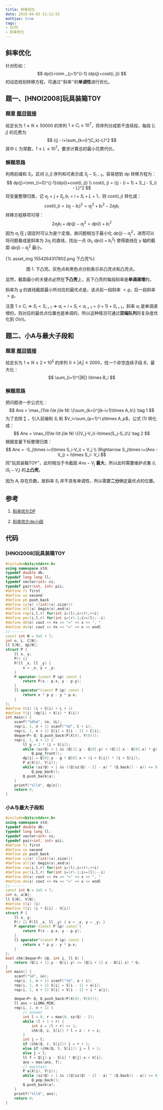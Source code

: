 ```yaml
---
title: 斜率优化
date: 2019-04-03 21:11:53
mathjax: true
tags:
- ICPC
- 斜率优化
---
```


## 斜率优化

针对形如：
$$
dp(i)=\min _{j=1}^{i-1} (dp(j)+cost(i, j))
$$
的动态规划转移方程，可通过''斜率''的**单调性**进行优化。

## 题一、[HNOI2008]玩具装箱TOY

### 题意 [题目链接](<https://www.luogu.org/problemnew/show/P3195>)

给定长为 $1\le N\le 50000$ 的序列 $1\le C_i\le 10^7$，将序列分成若干连续段，每段 $[i, j]$ 的花费为
$$
((j - i+\sum_{k=i}^jC_k)-L)^2
$$
其中 $L$ 为常数，$1\le L \le 10^7$。要求计算总的最小花费代价。

### 解题思路

利用前缀和 $S_i$，区间 $[i, j]$ 序列和可表示成 $S_j - S_{i-1}$。容易想到 dp 转移方程为：
$$
dp(j)=\min_{i=0}^{j-1}(dp(i)+cost(i, j)) \\
cost(i, j) = ((j - (i + 1) + S_j - S_i) - L)^2
$$
将变量整理归类，记 $a_j=j+S_j, b_i=i+S_i+L+1$，则 $cost(i, j)$ 转化成：
$$
cost(i, j) = (a_j-b_i)^2 = a_j^2+b_i^2-2a_jb_i
$$
转移方程移项可得：
$$
2a_jb_i + dp(j)-a_j^2=dp(i)+b_i^2
$$
因为 $a_j$ 在 $j$ 固定时可认为是个定值，故问题相当于最小化 $dp(j)-a_j^2$，进而可以将问题看成是斜率为 $2a_j$ 的直线，找出一点 $(b_i, dp(i)+b_i^2)$ 使得直线在 $y$ 轴的截距 $dp(j) - a_j^2$ 最小。

{% asset_img 1554264317802.png 下凸壳%}

<center>图 1. 下凸壳。灰色点和黑色点分别表示非凸壳点和凸壳点。</center>

显然，截距最小的关键点必然在**下凸壳**上，且下凸壳的每段斜率是**单调递增**的。

斜率为 $g$ 的直线截距最小所对应的最优点是，该点前一段斜率 $\lt g$，后一段斜率 $\gt g$。

注意 $1\le C_i  \Rightarrow S_i \lt S_{i + 1} \Rightarrow a_i=i+S_i \lt a_{i + 1}=(i + 1) + S_{i + 1}$，斜率 $a_i$ 是单调递增的，则对应的最优点位置也是单调的，所以这种情况可通过**双端队列**将复杂度优化到 $O(n)$。

## 题二、小A与最大子段和

### 题意 [题目链接](https://ac.nowcoder.com/acm/contest/545/A)

给定长为 $1\le N \le 2\times 10^5$ 的序列 $0 \le |A_i| \le 2000$，找一个非空连续子段 $B$，最大化：
$$
\sum_{i=1}^{|B|} i\times B_i
$$

### 解题思路

把问题进一步公式化：
$$
Ans = \max_{1\le i\le j\le N} \{\sum_{k=i}^j(k-i+1)\times A_k\} \tag 1
$$
为了去除 $\sum$ ，引入前缀和 $S_i$ 和 $V_i=\sum_{p=1}^i p\times A_p$，公式 (1) 转化成：
$$
Ans = \max_{0\le i\lt j\le N} \{(V_j-V_i)-i\times(S_j-S_i)\} \tag 2
$$
根据变量下标整理归类：
$$
Ans = -S_j\times i+(i\times S_i-V_i) + V_j \\
\Rightarrow S_j\times i+(Ans - V_j) = i\times S_i- V_i
$$
同"玩具装箱TOY"，此时相当于令截距 $Ans - V_j$ **最大**，所以此时需要维护点集 $(i, iS_i-V_i)$ 的**上凸壳**。

因为 $A_i$ 存在负数，故斜率 $S_i$ 并不具有单调性，所以需要**二分**确定最优点的位置。 

## 参考

1. [斜率优化DP](https://www.cnblogs.com/ka200812/archive/2012/08/03/2621345.html)

2. [斜率优化dp小结](https://blog.csdn.net/lxc779760807/article/details/51366552)

## 代码

### [HNOI2008]玩具装箱TOY

```c++
#include<bits/stdc++.h>
using namespace std;
typedef double db;
typedef long long ll;
typedef vector<int> vi;
typedef pair<int, int> pii;
#define fi first
#define se second
#define pb push_back
#define sz(x) ((int)(x).size())
#define all(x) begin(x),end(x)
#define rep(i,l,r) for(int i=(l);i<(r);++i)
#define per(i,l,r) for(int i=(r)-1;i>=(l);--i)
#define dd(x) cout << #x << "=" << x << ", "
#define de(x) cout << #x << "=" << x << endl
//-------
const int N = 5e5 + 7;
int n, L, C[N];
ll S[N], dp[N];
struct P {
	ll x, y;
	P() {}
	P(ll _x, ll _y) {
		x = _x, y = _y;
	}
	P operator-(const P &p) const {
		return P(x - p.x, y - p.y);
	}
	ll operator^(const P &p) const {
		return x * p.y - y * p.x;		
	}
};
#define X(i) (i + S[i] + L + 1)
#define Y(i) (dp[i] + X(i) * X(i))
int main() {
	scanf("%d%d", &n, &L);
	rep(i, 1, n + 1) scanf("%d", C + i);
	rep(i, 1, n + 1) S[i] = S[i - 1] + C[i];
	deque<P> Q; Q.push_back(P(X(0), Y(0)));
	rep(i, 1, n + 1) {
		ll g = 2 * (i + S[i]);
		while (sz(Q) > 1 && (Q[1].y - Q[0].y) < (Q[1].x - Q[0].x) * g) 
			Q.pop_front();
		dp[i] = Q[0].y - g * Q[0].x + (i + S[i]) * (i + S[i]);
		P a(X(i), Y(i));
		while (sz(Q) > 1 && ((Q[sz(Q) - 2] - a) ^ (Q.back() - a)) <= 0) 
			Q.pop_back();	
		Q.push_back(a);
	}	
	printf("%lld", dp[n]);
	return 0;
}
```

### 小A与最大子段和

```c++
#include<bits/stdc++.h>
using namespace std;
typedef double db;
typedef long long ll;
typedef vector<int> vi;
typedef pair<int, int> pii;
#define fi first
#define se second
#define pb push_back
#define sz(x) ((int)(x).size())
#define all(x) begin(x),end(x)
#define rep(i,l,r) for(int i=(l);i<(r);++i)
#define per(i,l,r) for(int i=(r)-1;i>=(l);--i)
#define dd(x) cout << #x << "=" << x << ", "
#define de(x) cout << #x << "=" << x << endl
//-------
const int N = 2e5 + 7;
int n, a[N];
ll S[N], V[N];
#define X(i) (i)
#define Y(i) (i * S[i] - V[i])
struct P {
	ll x, y;
	P() {} P(ll _x, ll _y) { x = _x, y = _y; } 
	P operator-(const P &p) const {
		return P(x - p.x, y - p.y);
	}
	ll operator^(const P &p) const {
		return x * p.y - y * p.x;
	}
};
bool chk(deque<P> &Q, int i, ll G) {
	return (Q[i + 1].y - Q[i].y) >= (Q[i + 1].x - Q[i].x) * G;	
}
int main() {
	scanf("%d", &n);
	rep(i, 1, n + 1) scanf("%d", a + i);	
	rep(i, 1, n + 1) S[i] = S[i - 1] + a[i];
	rep(i, 1, n + 1) V[i] = V[i - 1] + i * a[i];
		
	deque<P> Q; Q.push_back(P(X(0), Y(0)));
	ll ans = LLONG_MIN;
	rep(i, 1, n + 1) {
		// answer
		int l = 0, r = max(0, sz(Q) - 2);
		while (l + 1 < r) {
			int z = (l + r) >> 1;
			chk(Q, z, S[i]) ? l = z : r = z;	
		}
		int j = l;
		if (chk(Q, r, S[i])) j = r + 1;
		else if (chk(Q, l, S[i])) j = l + 1;
		else j = l;
		ll f = Q[j].y - S[i] * Q[j].x + V[i];
		ans = max(ans, f);
		// maintain
		P a(X(i), Y(i));
		while (sz(Q) > 1 && ((Q[sz(Q) - 2] - a) ^ (Q.back() - a)) >= 0)
			Q.pop_back();
		Q.push_back(a);
	}
	printf("%lld", ans);
	return 0;
}
```

